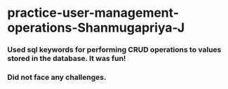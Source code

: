 # practice-user-management-operations-Shanmugapriya-J

### Used sql keywords for performing CRUD operations to values stored in the database. It was fun!
### Did not face any challenges.